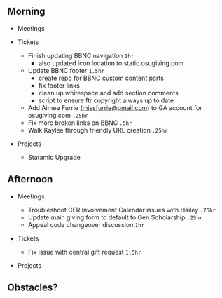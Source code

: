 ## Morning

- Meetings


- Tickets
    - Finish updating BBNC navigation `1hr`
        - also updated icon location to static.osugiving.com
    - Update BBNC footer `1.5hr`
        - create repo for BBNC custom content parts
        - fix footer links
        - clean up whitespace and add section comments
        - script to ensure ftr copyright always up to date
    - Add Aimee Furrie (<missfurrie@gmail.com>) to GA account for osugiving.com `.25hr`
    - Fix more broken links on BBNC `.5hr`
    - Walk Kaylee through friendly URL creation `.25hr`


- Projects
    - Statamic Upgrade


## Afternoon

- Meetings
    - Troubleshoot CFR Involvement Calendar issues with Hailey `.75hr`
    - Update main giving form to default to Gen Scholarship `.25hr`
    - Appeal code changeover discussion `1hr`


- Tickets
    - Fix issue with central gift request `1.5hr`


- Projects


## Obstacles?
